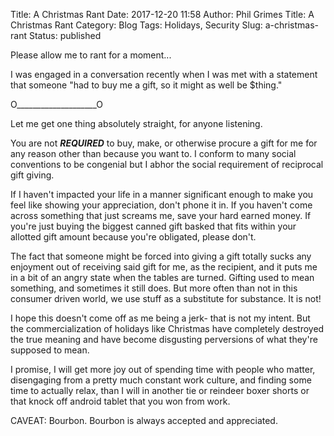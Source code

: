 Title: A Christmas Rant
Date: 2017-12-20 11:58
Author: Phil Grimes
Title: A Christmas Rant
Category: Blog
Tags: Holidays, Security
Slug: a-christmas-rant
Status: published

Please allow me to rant for a moment...

I was engaged in a conversation recently when I was met with a statement that someone "had to buy me a gift, so it might as well be $thing."

O\_\_\_\_\_\_\_\_\_\_\_\_\_\_\_\_\_\_\_\_O

Let me get one thing absolutely straight, for anyone listening.

You are not <b><i>REQUIRED</i></b> to buy, make, or otherwise procure a gift for me for any reason other than because you want to. I conform to many social conventions to be congenial but I abhor the social requirement of reciprocal gift giving.

If I haven't impacted your life in a manner significant enough to make you feel like showing your appreciation, don't phone it in. If you haven't come across something that just screams me, save your hard earned money. If you're just buying the biggest canned gift basked that fits within your allotted gift amount because you're obligated, please don't.

The fact that someone might be forced into giving a gift totally sucks any enjoyment out of receiving said gift for me, as the recipient, and it puts me in a bit of an angry state when the tables are turned. Gifting used to mean something, and sometimes it still does. But more often than not in this consumer driven world, we use stuff as a substitute for substance. It is not!

I hope this doesn't come off as me being a jerk- that is not my intent. But the commercialization of holidays like Christmas have completely destroyed the true meaning and have become disgusting perversions of what they're supposed to mean.

I promise, I will get more joy out of spending time with people who matter, disengaging from a pretty much constant work culture, and finding some time to actually relax, than I will in another tie or reindeer boxer shorts or that knock off android tablet that you won from work.

CAVEAT: Bourbon. Bourbon is always accepted and appreciated.
